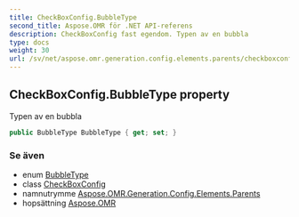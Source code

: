 ```yaml
---
title: CheckBoxConfig.BubbleType
second_title: Aspose.OMR för .NET API-referens
description: CheckBoxConfig fast egendom. Typen av en bubbla
type: docs
weight: 30
url: /sv/net/aspose.omr.generation.config.elements.parents/checkboxconfig/bubbletype/
---
```

## CheckBoxConfig.BubbleType property

Typen av en bubbla

```csharp
public BubbleType BubbleType { get; set; }
```

### Se även

* enum [BubbleType](../../../aspose.omr.generation.config.enums/bubbletype/)
* class [CheckBoxConfig](../)
* namnutrymme [Aspose.OMR.Generation.Config.Elements.Parents](../../checkboxconfig/)
* hopsättning [Aspose.OMR](../../../)


